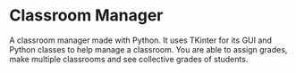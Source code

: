 # Classroom Manager

A classroom manager made with Python. It uses TKinter for its GUI and Python classes to help manage a classroom.
You are able to assign grades, make multiple classrooms and see collective grades of students.
